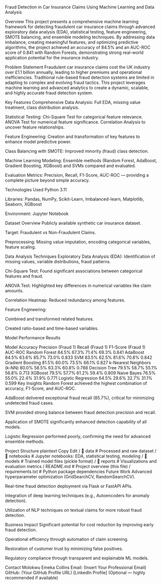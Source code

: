 Fraud Detection in Car Insurance Claims Using Machine Learning and Data Analysis

Overview
This project presents a comprehensive machine learning framework for detecting fraudulent car insurance claims through advanced exploratory data analysis (EDA), statistical testing, feature engineering, SMOTE balancing, and ensemble modeling techniques. By addressing data imbalance, creating meaningful features, and optimizing predictive algorithms, the project achieved an accuracy of 84.5% and an AUC-ROC score of 0.841 with Random Forests, demonstrating strong real-world application potential for the insurance industry.

Problem Statement
Fraudulent car insurance claims cost the UK industry over £1.1 billion annually, leading to higher premiums and operational inefficiencies.
Traditional rule-based fraud detection systems are limited in adapting to complex and evolving fraud tactics.
This project leverages machine learning and advanced analytics to create a dynamic, scalable, and highly accurate fraud detection system.

Key Features
Comprehensive Data Analysis: Full EDA, missing value treatment, class distribution analysis.

Statistical Testing:
Chi-Square Test for categorical feature relevance.
ANOVA Test for numerical feature significance.
Correlation Analysis to uncover feature relationships.

Feature Engineering: Creation and transformation of key features to enhance model predictive power.

Class Balancing with SMOTE: Improved minority (fraud) class detection.

Machine Learning Modeling: Ensemble methods (Random Forest, AdaBoost, Gradient Boosting, XGBoost) and SVMs compared and evaluated.

Evaluation Metrics: Precision, Recall, F1-Score, AUC-ROC — providing a complete picture beyond simple accuracy.

Technologies Used
Python 3.11

Libraries: Pandas, NumPy, Scikit-Learn, Imbalanced-learn, Matplotlib, Seaborn, XGBoost

Environment: Jupyter Notebook

Dataset Overview
Publicly available synthetic car insurance dataset.

Target: Fraudulent vs Non-Fraudulent Claims.

Preprocessing: Missing value imputation, encoding categorical variables, feature scaling.

Data Analysis Techniques
Exploratory Data Analysis (EDA): Identification of missing values, variable distributions, fraud patterns.

Chi-Square Test: Found significant associations between categorical features and fraud.

ANOVA Test: Highlighted key differences in numerical variables like claim amounts.

Correlation Heatmap: Reduced redundancy among features.

Feature Engineering:

Combined and transformed related features.

Created ratio-based and time-based variables.

Model Performance Results

Model	Accuracy	Precision (Fraud 1)	Recall (Fraud 1)	F1-Score (Fraud 1)	AUC-ROC
Random Forest	84.5%	67.3%	71.4%	69.3%	0.841
AdaBoost	84.5%	63.6%	85.7%	73.0%	0.833
SVM	83.5%	62.5%	81.6%	70.8%	0.842
Gradient Boosting	81.5%	60.0%	73.5%	66.1%	0.827
k-Nearest Neighbors (k-NN)	80.0%	58.5%	63.3%	60.8%	0.788
Decision Tree	79.5%	58.7%	55.1%	56.8%	0.713
XGBoost	79.5%	57.7%	61.2%	59.4%	0.809
Naive Bayes	76.5%	55.0%	22.4%	31.9%	0.771
Logistic Regression	64.5%	29.6%	32.7%	31.1%	0.599
Key Insights
Random Forest achieved the highest combination of accuracy, F1-Score, and AUC-ROC.

AdaBoost delivered exceptional fraud recall (85.7%), critical for minimizing undetected fraud cases.

SVM provided strong balance between fraud detection precision and recall.

Application of SMOTE significantly enhanced detection capability of all models.

Logistic Regression performed poorly, confirming the need for advanced ensemble methods.

Project Structure
plaintext
Copy
Edit
/ 📂 data               # Processed and raw dataset
/ 📂 notebooks          # Jupyter notebooks: EDA, statistical testing, modeling
/ 📂 models             # Trained model files (pickle format)
/ 📂 reports            # Visualizations and evaluation metrics
/ README.md             # Project overview (this file)
/ requirements.txt      # Python package dependencies
Future Work
Advanced hyperparameter optimization (GridSearchCV, RandomSearchCV).

Real-time fraud detection deployment via Flask or FastAPI APIs.

Integration of deep learning techniques (e.g., Autoencoders for anomaly detection).

Utilization of NLP techniques on textual claims for more robust fraud detection.

Business Impact
Significant potential for cost reduction by improving early fraud detection.

Operational efficiency through automation of claim screening.

Restoration of customer trust by minimizing false positives.

Regulatory compliance through transparent and explainable ML models.

Contact
Molokwu Emeka Collins
Email: (Insert Your Professional Email)
GitHub: (Your GitHub Profile URL)
[LinkedIn Profile] (Optional — highly recommended if available)
